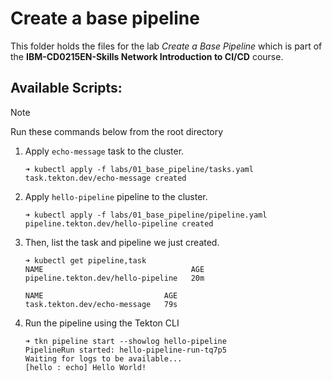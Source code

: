 # Create a base pipeline

This folder holds the files for the lab _Create a Base Pipeline_ which is part of the **IBM-CD0215EN-Skills Network Introduction to CI/CD** course.


## Available Scripts:

> [!note]
> Run these commands below from the root directory

1. Apply `echo-message` task to the cluster.

    ```console
    ➜ kubectl apply -f labs/01_base_pipeline/tasks.yaml
    task.tekton.dev/echo-message created
    ```

2. Apply `hello-pipeline` pipeline to the cluster.

    ```console
    ➜ kubectl apply -f labs/01_base_pipeline/pipeline.yaml
    pipeline.tekton.dev/hello-pipeline created
    ```

3. Then, list the task and pipeline we just created.

    ```console
    ➜ kubectl get pipeline,task
    NAME                                 AGE
    pipeline.tekton.dev/hello-pipeline   20m

    NAME                           AGE
    task.tekton.dev/echo-message   79s
    ```

4. Run the pipeline using the Tekton CLI

    ```console
    ➜ tkn pipeline start --showlog hello-pipeline
    PipelineRun started: hello-pipeline-run-tq7p5
    Waiting for logs to be available...
    [hello : echo] Hello World!
    ```
